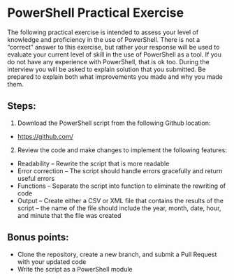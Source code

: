 # PowerShell Practical Exercise

The following practical exercise is intended to assess your level of knowledge and proficiency in the use of PowerShell. There is not a “correct” answer to this exercise, but rather your response will be used to evaluate your current level of skill in the use of PowerShell as a tool. If you do not have any experience with PowerShell, that is ok too. 
During the interview you will be asked to explain solution that you submitted. Be prepared to explain both what improvements you made and why you made them.

## Steps:
1.	Download the PowerShell script from the following Github location:
  -	https://github.com/<repo for applicant>
2.	Review the code and make changes to implement the following features:
  -	Readability – Rewrite the script that is more readable
  -	Error correction – The script should handle errors gracefully and return useful errors
  -	Functions – Separate the script into function to eliminate the rewriting of code
  -	Output – Create either a CSV or XML file that contains the results of the script – the name of the file should include the year, month, date, hour, and minute that the file was created

## Bonus points:
  -	Clone the repository, create a new branch, and submit a Pull Request with your updated code
  -	Write the script as a PowerShell module

